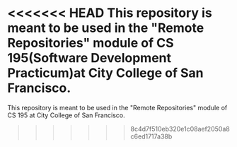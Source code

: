 <<<<<<< HEAD
This repository is meant to be used in the "Remote Repositories" module of CS 195(Software Development Practicum)at City College of San Francisco.
=======
This repository is meant to be used in the "Remote Repositories" module of CS 195 at City College of San Francisco.
>>>>>>> 8c4d7f510eb320e1c08aef2050a8c6ed1717a38b
